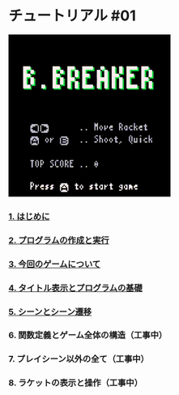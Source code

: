 # チュートリアル #01

![](imgs/tutorial_01/x8_bbreaker.gif)

### [1. はじめに](tutorial_01_01.md) 
    
### [2. プログラムの作成と実行](tutorial_01_02.md)
    
### [3. 今回のゲームについて](tutorial_01_03.md)
    
### [4. タイトル表示とプログラムの基礎](tutorial_01_04.md)

### [5. シーンとシーン遷移](tutorial_01_05.md)

### 6. 関数定義とゲーム全体の構造（工事中）

### 7. プレイシーン以外の全て（工事中）

### 8. ラケットの表示と操作（工事中）
